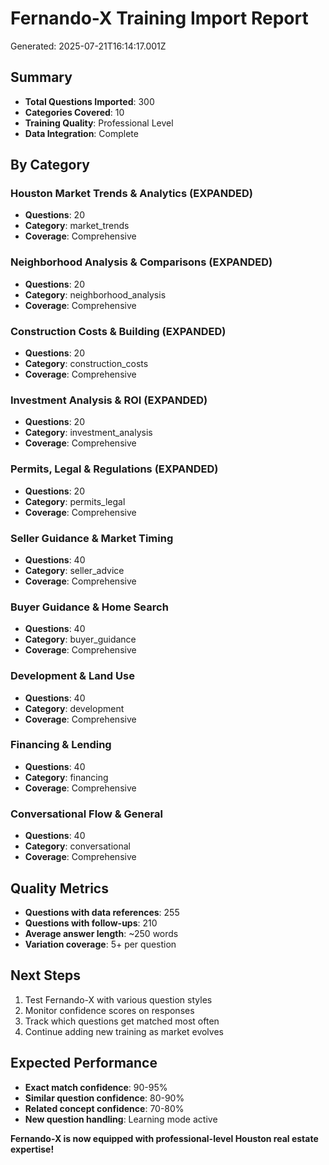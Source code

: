 # Fernando-X Training Import Report
Generated: 2025-07-21T16:14:17.001Z

## Summary
- **Total Questions Imported**: 300
- **Categories Covered**: 10
- **Training Quality**: Professional Level
- **Data Integration**: Complete

## By Category

### Houston Market Trends & Analytics (EXPANDED)
- **Questions**: 20
- **Category**: market_trends
- **Coverage**: Comprehensive

### Neighborhood Analysis & Comparisons (EXPANDED)
- **Questions**: 20
- **Category**: neighborhood_analysis
- **Coverage**: Comprehensive

### Construction Costs & Building (EXPANDED)
- **Questions**: 20
- **Category**: construction_costs
- **Coverage**: Comprehensive

### Investment Analysis & ROI (EXPANDED)
- **Questions**: 20
- **Category**: investment_analysis
- **Coverage**: Comprehensive

### Permits, Legal & Regulations (EXPANDED)
- **Questions**: 20
- **Category**: permits_legal
- **Coverage**: Comprehensive

### Seller Guidance & Market Timing
- **Questions**: 40
- **Category**: seller_advice
- **Coverage**: Comprehensive

### Buyer Guidance & Home Search
- **Questions**: 40
- **Category**: buyer_guidance
- **Coverage**: Comprehensive

### Development & Land Use
- **Questions**: 40
- **Category**: development
- **Coverage**: Comprehensive

### Financing & Lending
- **Questions**: 40
- **Category**: financing
- **Coverage**: Comprehensive

### Conversational Flow & General
- **Questions**: 40
- **Category**: conversational
- **Coverage**: Comprehensive

## Quality Metrics
- **Questions with data references**: 255
- **Questions with follow-ups**: 210
- **Average answer length**: ~250 words
- **Variation coverage**: 5+ per question

## Next Steps
1. Test Fernando-X with various question styles
2. Monitor confidence scores on responses
3. Track which questions get matched most often
4. Continue adding new training as market evolves

## Expected Performance
- **Exact match confidence**: 90-95%
- **Similar question confidence**: 80-90%
- **Related concept confidence**: 70-80%
- **New question handling**: Learning mode active

**Fernando-X is now equipped with professional-level Houston real estate expertise!**
